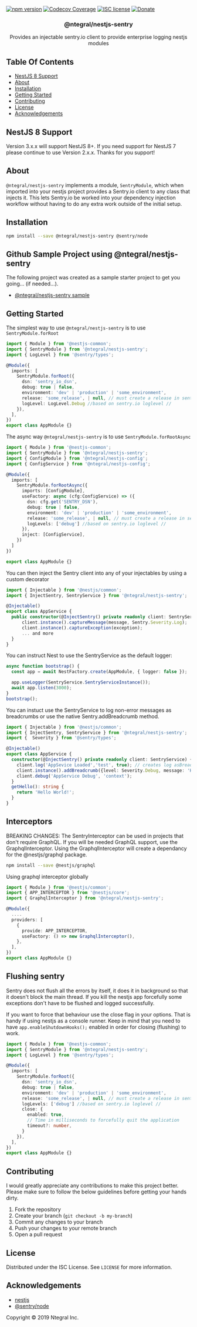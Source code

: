 [![npm version](http://img.shields.io/npm/v/@ntegral/nestjs-sentry.svg?style=flat)](https://npmjs.org/package/@ntegral/nestjs-sentry "View this project on npm")
[![Codecov Coverage](https://img.shields.io/codecov/c/github/ntegral/nestjs-sentry/master.svg?style=flat-square)](https://codecov.io/gh/ntegral/nestjs-sentry)
[![ISC license](http://img.shields.io/badge/license-ISC-brightgreen.svg)](http://opensource.org/licenses/ISC)
[![Donate](https://img.shields.io/badge/Donate-PayPal-green.svg)](https://www.paypal.com/cgi-bin/webscr?cmd=_s-xclick&hosted_button_id=PM2PTQ6Z2XATQ&source=url)

<p align="center">
  <h3 align="center">
    @ntegral/nestjs-sentry
  </h3>

  <p align="center">
    Provides an injectable sentry.io client to provide enterprise logging nestjs modules
  </p>
</p>

## Table Of Contents

- [NestJS 8 Support](#nestjs-8-support)
- [About](#about)
- [Installation](#installation)
- [Getting Started](#getting-started)
- [Contributing](#contributing)
- [License](#license)
- [Acknowledgements](#acknowledgements)

## NestJS 8 Support
Version 3.x.x will support NestJS 8+. If you need support for NestJS 7 please continue to use Version 2.x.x.  Thanks for you support!

## About

`@ntegral/nestjs-sentry` implements a module, `SentryModule`, which when imported into
your nestjs project provides a Sentry.io client to any class that injects it. This
lets Sentry.io be worked into your dependency injection workflow without having to
do any extra work outside of the initial setup.

## Installation

```bash
npm install --save @ntegral/nestjs-sentry @sentry/node
```

## Github Sample Project using @ntegral/nestjs-sentry

The following project was created as a sample starter project to get you going... (if needed...).
- [@ntegral/nestjs-sentry sample](https://github.com/ntegral/nestjs-sentry-example)

## Getting Started

The simplest way to use `@ntegral/nestjs-sentry` is to use `SentryModule.forRoot`

```typescript
import { Module } from '@nestjs-common';
import { SentryModule } from '@ntegral/nestjs-sentry';
import { LogLevel } from '@sentry/types';

@Module({
  imports: [
    SentryModule.forRoot({
      dsn: 'sentry_io_dsn',
      debug: true | false,
      environment: 'dev' | 'production' | 'some_environment',
      release: 'some_release', | null, // must create a release in sentry.io dashboard
      logLevel: LogLevel.Debug //based on sentry.io loglevel //
    }),
  ],
})
export class AppModule {}
```

The async way `@ntegral/nestjs-sentry` is to use `SentryModule.forRootAsync`

```typescript
import { Module } from '@nestjs-common';
import { SentryModule } from '@ntegral/nestjs-sentry';
import { ConfigModule } from '@ntegral/nestjs-config';
import { ConfigService } from '@ntegral/nestjs-config';

@Module({
  imports: [
    SentryModule.forRootAsync({
      imports: [ConfigModule],
      useFactory: async (cfg:ConfigService) => ({
        dsn: cfg.get('SENTRY_DSN'),
        debug: true | false,
        environment: 'dev' | 'production' | 'some_environment',
        release: 'some_release', | null, // must create a release in sentry.io dashboard
        logLevels: ['debug'] //based on sentry.io loglevel //
      }),
      inject: [ConfigService],
    })
  ]
})

export class AppModule {}
```

You can then inject the Sentry client into any of your injectables by using a
custom decorator

```typescript
import { Injectable } from '@nestjs/common';
import { InjectSentry, SentryService } from '@ntegral/nestjs-sentry';

@Injectable()
export class AppService {
  public constructor(@InjectSentry() private readonly client: SentryService) {
      client.instance().captureMessage(message, Sentry.Severity.Log);
      client.instance().captureException(exception);
      ... and more
  }
}
```

You can instruct Nest to use the SentryService as the default logger:

```typescript
async function bootstrap() {
  const app = await NestFactory.create(AppModule, { logger: false });

  app.useLogger(SentryService.SentryServiceInstance());
  await app.listen(3000);
}
bootstrap();
```

You can instuct use the SentryService to log non-error messages as breadcrumbs or use the native Sentry.addBreadcrumb method.

```typescript
import { Injectable } from '@nestjs/common';
import { InjectSentry, SentryService } from '@ntegral/nestjs-sentry';
import {  Severity } from '@sentry/types';

@Injectable()
export class AppService {
  constructor(@InjectSentry() private readonly client: SentryService) {
    client.log('AppSevice Loaded','test', true); // creates log asBreadcrumb //
    client.instance().addBreadcrumb({level: Severity.Debug, message: 'How to use native breadcrumb', data: { context: 'WhatEver'}})
    client.debug('AppService Debug', 'context');
  }
  getHello(): string {
    return 'Hello World!';
  }
}
```

## Interceptors

BREAKING CHANGES: The SentryInterceptor can be used in projects that don't require GraphQL. If you will be needed GraphQL support, use the GraphqlInterceptor.  Using the GraphqlInterceptor will create a dependancy for the @nestjs/graphql package.

```bash
npm install --save @nestjs/graphql
```

Using graphql interceptor globally
```typescript
import { Module } from '@nestjs/common';
import { APP_INTERCEPTOR } from '@nestjs/core';
import { GraphqlInterceptor } from '@ntegral/nestjs-sentry';

@Module({
  ....
  providers: [
    {
      provide: APP_INTERCEPTOR,
      useFactory: () => new GraphqlInterceptor(),
    },
  ],
})
export class AppModule {}
```

## Flushing sentry
Sentry does not flush all the errors by itself, it does it in background so that it doesn't block the main thread. If 
you kill the nestjs app forcefully some exceptions don't have to be flushed and logged successfully.

If you want to force that behaviour use the close flag in your options. That is handy if using nestjs as a console
runner. Keep in mind that you need to have ```app.enableShutdownHooks();``` enabled in order 
for closing (flushing) to work.

```typescript
import { Module } from '@nestjs-common';
import { SentryModule } from '@ntegral/nestjs-sentry';
import { LogLevel } from '@sentry/types';

@Module({
  imports: [
    SentryModule.forRoot({
      dsn: 'sentry_io_dsn',
      debug: true | false,
      environment: 'dev' | 'production' | 'some_environment',
      release: 'some_release', | null, // must create a release in sentry.io dashboard
      logLevels: ['debug'] //based on sentry.io loglevel //
      close: {
        enabled: true,
        // Time in milliseconds to forcefully quit the application  
        timeout?: number,  
      }
    }),
  ],
})
export class AppModule {}
```


## Contributing

I would greatly appreciate any contributions to make this project better. Please
make sure to follow the below guidelines before getting your hands dirty.

1. Fork the repository
2. Create your branch (`git checkout -b my-branch`)
3. Commit any changes to your branch
4. Push your changes to your remote branch
5. Open a pull request

## License

Distributed under the ISC License. See `LICENSE` for more information.

## Acknowledgements

- [nestjs](https://nestjs.com)
- [@sentry/node](https://github.com/getsentry/sentry-javascript)

Copyright &copy; 2019 Ntegral Inc.
